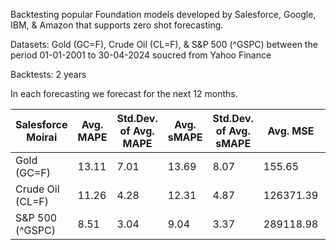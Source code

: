 Backtesting popular Foundation models developed by Salesforce, Google, IBM, & Amazon that supports zero shot forecasting.

Datasets: Gold (GC=F), Crude Oil (CL=F), & S&P 500 (^GSPC) between the period 01-01-2001 to 30-04-2024 soucred from Yahoo Finance

Backtests: 2 years

In each forecasting we forecast for the next 12 months.


| Salesforce Moirai | Avg. MAPE | Std.Dev. of Avg. MAPE | Avg. sMAPE | Std.Dev. of Avg. sMAPE | Avg. MSE   | Std.Dev. of Avg. MSE | Avg. MAE | Std.Dev. of Avg. MAE |
|-------------------|-----------|------------------------|------------|-------------------------|------------|------------------------|----------|------------------------|
| Gold (GC=F)        | 13.11     | 7.01                   | 13.69      | 8.07                    | 155.65     | 135.83                 | 10.13    | 5.60                   |
| Crude Oil (CL=F)   | 11.26     | 4.28                   | 12.31      | 4.87                    | 126371.39  | 76557.99               | 278.74   | 118.61                 |
| S&P 500 (^GSPC)    | 8.51      | 3.04                   | 9.04       | 3.37                    | 289118.98  | 170915.45              | 451.09   | 154.07                 |


